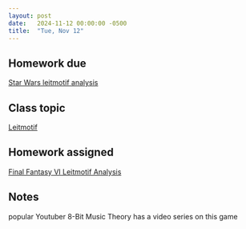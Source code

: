 ```yaml
---
layout: post
date:   2024-11-12 00:00:00 -0500
title:  "Tue, Nov 12"
---
```


## Homework due

[Star Wars leitmotif analysis](https://gmuedu-my.sharepoint.com/:f:/g/personal/mlavengo_gmu_edu/EnXH-XQ_-uVKtw5tJz6xe1gB_LD7aB9uzB5G344iTHaZNg?e=qwVNA9)

## Class topic

[Leitmotif](/mm-lessons/leitmotif)

## Homework assigned

[Final Fantasy VI Leitmotif Analysis](https://gmuedu-my.sharepoint.com/:f:/g/personal/mlavengo_gmu_edu/EnXH-XQ_-uVKtw5tJz6xe1gB_LD7aB9uzB5G344iTHaZNg?e=qwVNA9)

## Notes

popular Youtuber 8-Bit Music Theory has a video series on this game